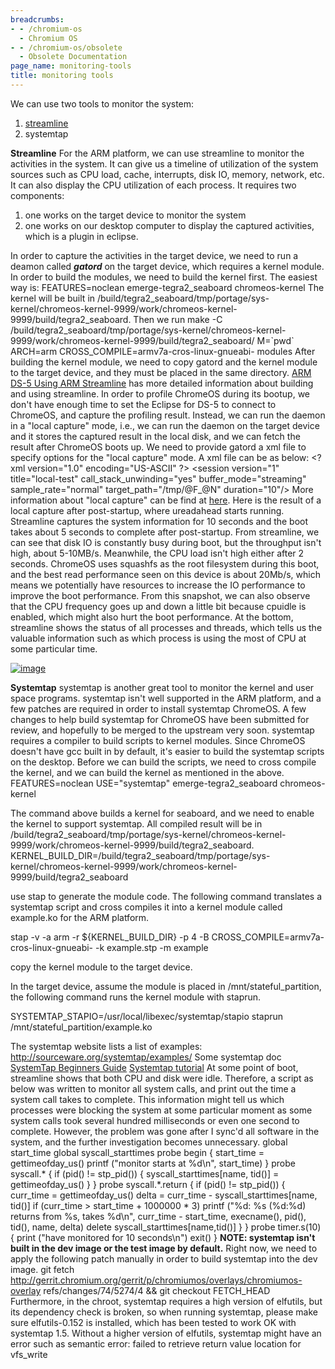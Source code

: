 ```yaml
---
breadcrumbs:
- - /chromium-os
  - Chromium OS
- - /chromium-os/obsolete
  - Obsolete Documentation
page_name: monitoring-tools
title: monitoring tools
---
```


We can use two tools to monitor the system:

1.  [streamline](http://www.arm.com/products/tools/software-tools/ds-5/streamline.php)
2.  systemtap

**Streamline**
For the ARM platform, we can use streamline to monitor the activities in the
system. It can give us a timeline of utilization of the system sources such as
CPU load, cache, interrupts, disk IO, memory, network, etc. It can also display
the CPU utilization of each process.
It requires two components:

1.  one works on the target device to monitor the system
2.  one works on our desktop computer to display the captured
            activities, which is a plugin in eclipse.

In order to capture the activities in the target device, we need to run a deamon
called ***gatord*** on the target device, which requires a kernel module.
In order to build the modules, we need to build the kernel first. The easiest
way is:
FEATURES=noclean emerge-tegra2_seaboard chromeos-kernel
The kernel will be built in
/build/tegra2_seaboard/tmp/portage/sys-kernel/chromeos-kernel-9999/work/chromeos-kernel-9999/build/tegra2_seaboard.
Then we run
make -C
/build/tegra2_seaboard/tmp/portage/sys-kernel/chromeos-kernel-9999/work/chromeos-kernel-9999/build/tegra2_seaboard/
M=\`pwd\` ARCH=arm CROSS_COMPILE=armv7a-cros-linux-gnueabi- modules
After building the kernel module, we need to copy gatord and the kernel module
to the target device, and they must be placed in the same directory.
[ARM DS-5 Using ARM
Streamline](http://infocenter.arm.com/help/index.jsp?topic=/com.arm.doc.dui0482b/index.html)
has more detailed information about building and using streamline.
In order to profile ChromeOS during its bootup, we don't have enough time to set
the Eclipse for DS-5 to connect to ChromeOS, and capture the profiling result.
Instead, we can run the daemon in a "local capture" mode, i.e., we can run the
daemon on the target device and it stores the captured result in the local disk,
and we can fetch the result after ChromeOS boots up. We need to provide gatord a
xml file to specify options for the "local capture" mode. A xml file can be as
below:
&lt;?xml version="1.0" encoding="US-ASCII" ?&gt;
&lt;session version="1" title="local-test" call_stack_unwinding="yes"
buffer_mode="streaming" sample_rate="normal" target_path="/tmp/@F_@N"
duration="10"/&gt;
More information about "local capture" can be find at
[here](http://infocenter.arm.com/help/index.jsp?topic=/com.arm.doc.faqs/ka14991.html).
Here is the result of a local capture after post-startup, where ureadahead
starts running. Streamline captures the system information for 10 seconds and
the boot takes about 5 seconds to complete after post-startup. From streamline,
we can see that disk IO is constantly busy during boot, but the throughput isn't
high, about 5-10MB/s. Meanwhile, the CPU load isn't high either after 2 seconds.
ChromeOS uses squashfs as the root filesystem during this boot, and the best
read performance seen on this device is about 20Mb/s, which means we potentially
have resources to increase the IO performance to improve the boot performance.
From this snapshot, we can also observe that the CPU frequency goes up and down
a little bit because cpuidle is enabled, which might also hurt the boot
performance.
At the bottom, streamline shows the status of all processes and threads, which
tells us the valuable information such as which process is using the most of CPU
at some particular time.

[<img alt="image"
src="/chromium-os/obsolete/monitoring-tools/timeline.jpg">](/chromium-os/obsolete/monitoring-tools/timeline.jpg)

**Systemtap**
systemtap is another great tool to monitor the kernel and user space programs.
systemtap isn't well supported in the ARM platform, and a few patches are
required in order to install systemtap ChromeOS. A few changes to help build
systemtap for ChromeOS have been submitted for review, and hopefully to be
merged to the upstream very soon.
systemtap requires a compiler to build scripts to kernel modules. Since ChromeOS
doesn't have gcc built in by default, it's easier to build the systemtap scripts
on the desktop.
Before we can build the scripts, we need to cross compile the kernel, and we can
build the kernel as mentioned in the above.
FEATURES=noclean USE="systemtap" emerge-tegra2_seaboard chromeos-kernel

The command above builds a kernel for seaboard, and we need to enable the kernel
to support systemtap.
All compiled result will be in
/build/tegra2_seaboard/tmp/portage/sys-kernel/chromeos-kernel-9999/work/chromeos-kernel-9999/build/tegra2_seaboard.
KERNEL_BUILD_DIR=/build/tegra2_seaboard/tmp/portage/sys-kernel/chromeos-kernel-9999/work/chromeos-kernel-9999/build/tegra2_seaboard

use stap to generate the module code. The following command translates a
systemtap script and cross compiles it into a kernel module called example.ko
for the ARM platform.

stap -v -a arm -r ${KERNEL_BUILD_DIR} -p 4 -B
CROSS_COMPILE=armv7a-cros-linux-gnueabi- -k example.stp -m example

copy the kernel module to the target device.

In the target device, assume the module is placed in /mnt/stateful_partition,
the following command runs the kernel module with staprun.

SYSTEMTAP_STAPIO=/usr/local/libexec/systemtap/stapio staprun
/mnt/stateful_partition/example.ko

The systemtap website lists a list of examples:
<http://sourceware.org/systemtap/examples/>
Some systemtap doc
[SystemTap Beginners
Guide](http://sourceware.org/systemtap/SystemTap_Beginners_Guide/)
[Systemtap tutorial](http://sourceware.org/systemtap/tutorial/)
At some point of boot, streamline shows that both CPU and disk were idle.
Therefore, a script as below was written to monitor all system calls, and print
out the time a system call takes to complete. This information might tell us
which processes were blocking the system at some particular moment as some
system calls took several hundred milliseconds or even one second to complete.
However, the problem was gone after I sync'd all software in the system, and the
further investigation becomes unnecessary.
global start_time
global syscall_starttimes
probe begin {
start_time = gettimeofday_us()
printf ("monitor starts at %d\\n", start_time)
}
probe syscall.\* {
if (pid() != stp_pid()) {
syscall_starttimes\[name, tid()\] = gettimeofday_us()
}
}
probe syscall.\*.return {
if (pid() != stp_pid()) {
curr_time = gettimeofday_us()
delta = curr_time - syscall_starttimes\[name, tid()\]
if (curr_time &gt; start_time + 1000000 \* 3)
printf ("%d: %s (%d:%d) returns from %s, takes %d\\n", curr_time - start_time,
execname(), pid(), tid(), name, delta)
delete syscall_starttimes\[name,tid()\]
}
}
probe timer.s(10) {
print ("have monitored for 10 seconds\\n")
exit()
}
**NOTE: systemtap isn't built in the dev image or the test image by default.**
Right now, we need to apply the following patch manually in order to build
systemtap into the dev image.
git fetch
http://gerrit.chromium.org/gerrit/p/chromiumos/overlays/chromiumos-overlay
refs/changes/74/5274/4 && git checkout FETCH_HEAD
Furthermore, in the chroot, systemtap requires a high version of elfutils, but
its dependency check is broken, so when running systemtap, please make sure
elfutils-0.152 is installed, which has been tested to work OK with systemtap
1.5. Without a higher version of elfutils, systemtap might have an error such as
semantic error: failed to retrieve return value location for vfs_write